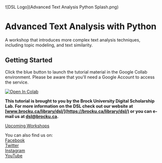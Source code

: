 ![DSL Logo](Advanced Text Analysis Python Splash.png)

# Advanced Text Analysis with Python


A workshop that introduces more complex text analysis techniques, including topic modeling, and text similarity.

## Getting Started


Click the blue button to launch the tutorial material in the Google Collab environment. Please be aware that you'll need a Google Account to access the service.


[![Open In Colab](https://colab.research.google.com/assets/colab-badge.svg)](https://colab.research.google.com/github/BrockDSL/Advanced_Text_Analysis_with_Python/blob/master/Advanced_Text_Analysis.ipynb)





**This tutorial is brought to you by the Brock University Digital Scholarship Lab.  For more information on the DSL check out our website at [www.brocku.ca/library/dsl/](https://brocku.ca/library/dsl/) or you can e-mail us at dsl@brocku.ca.**  

[Upcoming Workshops](https://brockdsl.eventbrite.com)

You can also find us on:  
[Facebook](https://www.facebook.com/Brock-University-Digital-Scholarship-Lab-349407235866792/)  
[Twitter](https://twitter.com/brock_dsl)  
[Instagram](https://www.instagram.com/brock_dsl/?hl=en)  
[YouTube](https://www.youtube.com/channel/UC2eEqPkDo-1N3qilxv-N_1g/featured?view_as=subscriber)
